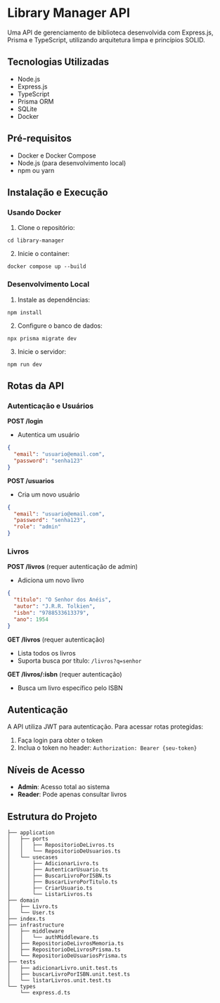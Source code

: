 # Library Manager API

Uma API de gerenciamento de biblioteca desenvolvida com Express.js, Prisma e TypeScript, utilizando arquitetura limpa e princípios SOLID.

## Tecnologias Utilizadas

- Node.js
- Express.js
- TypeScript
- Prisma ORM
- SQLite
- Docker

## Pré-requisitos

- Docker e Docker Compose
- Node.js (para desenvolvimento local)
- npm ou yarn

## Instalação e Execução

### Usando Docker

1. Clone o repositório:

```git clone https://github.com/seu-usuario/library-manager.git
cd library-manager
```

2. Inicie o container:

`docker compose up --build`

### Desenvolvimento Local

1. Instale as dependências:

`npm install`

2. Configure o banco de dados:

```npx prisma generate
npx prisma migrate dev
```

3. Inicie o servidor:

`npm run dev`

## Rotas da API

### Autenticação e Usuários

**POST /login**

- Autentica um usuário

```json
{
  "email": "usuario@email.com",
  "password": "senha123"
}
```

**POST /usuarios**

- Cria um novo usuário

```json
{
  "email": "usuario@email.com",
  "password": "senha123",
  "role": "admin"
}
```

### Livros

**POST /livros** (requer autenticação de admin)

- Adiciona um novo livro

```json
{
  "titulo": "O Senhor dos Anéis",
  "autor": "J.R.R. Tolkien",
  "isbn": "9788533613379",
  "ano": 1954
}
```

**GET /livros** (requer autenticação)

- Lista todos os livros
- Suporta busca por título: `/livros?q=senhor`

**GET /livros/:isbn** (requer autenticação)

- Busca um livro específico pelo ISBN

## Autenticação

A API utiliza JWT para autenticação. Para acessar rotas protegidas:

1. Faça login para obter o token
2. Inclua o token no header: `Authorization: Bearer {seu-token}`

## Níveis de Acesso

- **Admin**: Acesso total ao sistema
- **Reader**: Pode apenas consultar livros

## Estrutura do Projeto

```
├── application
│   ├── ports
│   │   ├── RepositorioDeLivros.ts
│   │   └── RepositorioDeUsuarios.ts
│   └── usecases
│       ├── AdicionarLivro.ts
│       ├── AutenticarUsuario.ts
│       ├── BuscarLivroPorISBN.ts
│       ├── BuscarLivroPorTitulo.ts
│       ├── CriarUsuario.ts
│       └── ListarLivros.ts
├── domain
│   ├── Livro.ts
│   └── User.ts
├── index.ts
├── infrastructure
│   ├── middleware
│   │   └── authMiddleware.ts
│   ├── RepositorioDeLivrosMemoria.ts
│   ├── RepositorioDeLivrosPrisma.ts
│   └── RepositorioDeUsuariosPrisma.ts
├── tests
│   ├── adicionarLivro.unit.test.ts
│   ├── buscarLivroPorISBN.unit.test.ts
│   └── listarLivros.unit.test.ts
└── types
    └── express.d.ts
```
